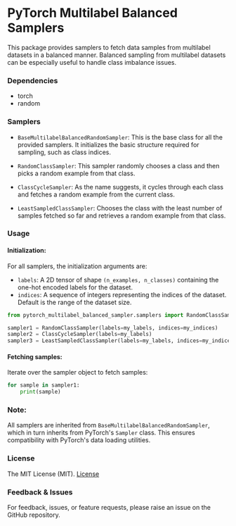 # PyTorch Multilabel Balanced Samplers

This package provides samplers to fetch data samples from multilabel datasets in a balanced manner. Balanced sampling from multilabel datasets can be especially useful to handle class imbalance issues.

### Dependencies

- torch
- random

### Samplers

- `BaseMultilabelBalancedRandomSampler`: This is the base class for all the provided samplers. It initializes the basic structure required for sampling, such as class indices.

- `RandomClassSampler`: This sampler randomly chooses a class and then picks a random example from that class.

- `ClassCycleSampler`: As the name suggests, it cycles through each class and fetches a random example from the current class.

- `LeastSampledClassSampler`: Chooses the class with the least number of samples fetched so far and retrieves a random example from that class.

### Usage

#### Initialization:

For all samplers, the initialization arguments are:

- `labels`: A 2D tensor of shape `(n_examples, n_classes)` containing the one-hot encoded labels for the dataset.
- `indices`: A sequence of integers representing the indices of the dataset. Default is the range of the dataset size.

```python
from pytorch_multilabel_balanced_sampler.samplers import RandomClassSampler, ClassCycleSampler, LeastSampledClassSampler

sampler1 = RandomClassSampler(labels=my_labels, indices=my_indices)
sampler2 = ClassCycleSampler(labels=my_labels)
sampler3 = LeastSampledClassSampler(labels=my_labels, indices=my_indices)
```

#### Fetching samples:

Iterate over the sampler object to fetch samples:

```python
for sample in sampler1:
    print(sample)
```

### Note:

All samplers are inherited from `BaseMultilabelBalancedRandomSampler`, which in turn inherits from PyTorch's `Sampler` class. This ensures compatibility with PyTorch's data loading utilities.

### License

The MIT License (MIT). [License](https://github.com/issamemari/pytorch-multilabel-balanced-sampler/blob/master/LICENSE)

### Feedback & Issues

For feedback, issues, or feature requests, please raise an issue on the GitHub repository.
